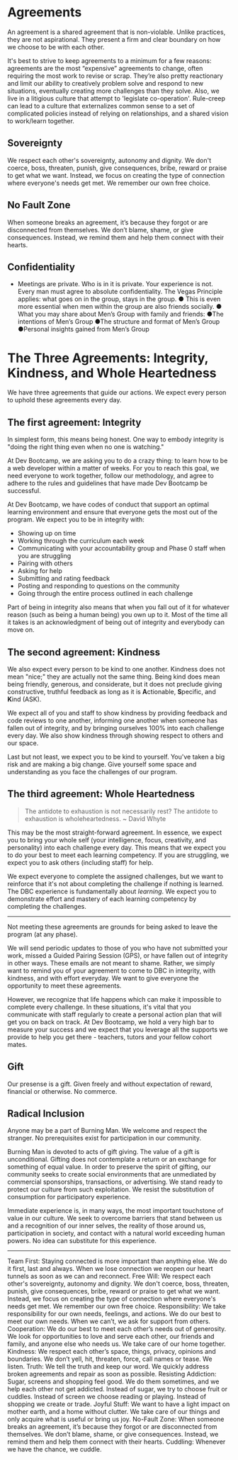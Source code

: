 
# Agreements

An agreement is a shared agreement that is non-violable. Unlike practices, they are not aspirational. They present a firm and clear boundary on how we choose to be with each other.

It's best to strive to keep agreements to a minimum for a few reasons: agreements are the most “expensive” agreements to change, often requiring the most work to revise or scrap. They’re also pretty reactionary and limit our ability to creatively problem solve and respond to new situations, eventually creating more challenges than they solve. Also, we live in a litigious culture that attempt to 'legislate co-operation'. Rule-creep can lead to a culture that externalizes common sense to a set of complicated policies instead of relying on relationships, and a shared vision to work/learn together.


## Sovereignty

We respect each other's sovereignty, autonomy and dignity. We don't coerce, boss, threaten, punish, give consequences, bribe, reward or praise to get what we want. Instead, we focus on creating the type of connection where everyone's needs get met. We remember our own free choice.

## No Fault Zone

When someone breaks an agreement, it’s because they forgot or are disconnected from themselves. We don’t blame, shame, or give consequences. Instead, we remind them and help them connect with their hearts.


## Confidentiality

- Meetings are private. Who is in it is private. Your experience is not. 
Every man must agree to absolute confidentiality. The Vegas Principle applies: what goes on in the group, stays in the group. 
● This is even more essential when men within the group are also friends socially. 
● What you may share about Men’s Group with family and friends: 
●The intentions of Men’s Group 
●The structure and format of Men’s Group 
●Personal insights gained from Men’s Group 



# The Three Agreements: Integrity, Kindness, and Whole Heartedness

We have three agreements that guide our actions. We expect every person to uphold these agreements every day.


## The first agreement: Integrity
In simplest form, this means being honest. One way to embody integrity is "doing the right thing even when no one is watching." 

At Dev Bootcamp, we are asking you to do a crazy thing: to learn how to be a web developer within a matter of weeks.  For you to reach this goal, we need everyone to work together, follow our methodology, and agree to adhere to the rules and guidelines that have made Dev Bootcamp be successful. 

At Dev Bootcamp, we have codes of conduct that support an optimal learning environment and ensure that everyone gets the most out of the program.  We expect you to be in integrity with:
- Showing up on time
- Working through the curriculum each week
- Communicating with your accountability group and Phase 0 staff when you are struggling
- Pairing with others
- Asking for help
- Submitting and rating feedback
- Posting and responding to questions on the community
- Going through the entire process outlined in each challenge

Part of being in integrity also means that when you fall out of it for whatever reason (such as being a human being) you own up to it.  Most of the time all it takes is an acknowledgment of being out of integrity and everybody can move on.

## The second agreement: Kindness
We also expect every person to be kind to one another. Kindness does not mean "nice;" they are actually not the same thing. Being kind does mean being friendly, generous, and considerate, but it does not preclude giving constructive, truthful feedback as long as it is <strong>A</strong>ctionable, <strong>S</strong>pecific, and <strong>K</strong>ind (ASK). 

We expect all of you and staff to show kindness by providing feedback and code reviews to one another, informing one another when someone has fallen out of integrity, and by bringing ourselves 100% into each challenge every day. We also show kindness through showing respect to others and our space. 

Last but not least, we expect you to be kind to yourself.  You've taken a big risk and are making a big change.  Give yourself some space and understanding as you face the challenges of our program. 

## The third agreement: Whole Heartedness

> The antidote to exhaustion is not necessarily rest? The antidote to exhaustion is wholeheartedness. ~ David Whyte

This may be the most straight-forward agreement. In essence, we expect you to bring your whole self (your intelligence, focus, creativity, and personality) into each challenge every day. This means that we expect you to do your best to meet each learning competency. If you are struggling, we expect you to ask others (including staff) for help.

We expect everyone to complete the assigned challenges, but we want to reinforce that it's not about completing the challenge if nothing is learned. The DBC experience is fundamentally about *learning*. We expect you to demonstrate effort and mastery of each learning competency by completing the challenges. 

***

Not meeting these agreements are grounds for being asked to leave the program (at any phase). 

We will send periodic updates to those of you who have not submitted your work, missed a Guided Pairing Session (GPS), or have fallen out of integrity in other ways. These emails are not meant to shame. Rather, we simply want to remind you of your agreement to come to DBC in integrity, with kindness, and with effort everyday. We want to give everyone the opportunity to meet these agreements. 

However, we recognize that life happens which can make it impossible to complete every challenge. In these situations, it's vital that you communicate with staff regularly to create a personal action plan that will get you on back on track.  At Dev Bootcamp, we hold a very high bar to measure your success and we expect that you leverage all the supports we provide to help you get there - teachers, tutors and your fellow cohort mates.

## Gift

Our presense is a gift. Given freely and without expectation of reward, financial or otherwise. No commerce. 

## Radical Inclusion

Anyone may be a part of Burning Man. We welcome and respect the stranger. No prerequisites exist for participation in our community.

Burning Man is devoted to acts of gift giving. The value of a gift is unconditional. Gifting does not contemplate a return or an exchange for something of equal value. In order to preserve the spirit of gifting, our community seeks to create social environments that are unmediated by commercial sponsorships, transactions, or advertising. We stand ready to protect our culture from such exploitation. We resist the substitution of consumption for participatory experience.


Immediate experience is, in many ways, the most important touchstone of value in our culture. We seek to overcome barriers that stand between us and a recognition of our inner selves, the reality of those around us, participation in society, and contact with a natural world exceeding human powers. No idea can substitute for this experience.




----

Team First: Staying connected is more important than anything else. We do it first, last and always. When we lose connection we reopen our heart tunnels as soon as we can and reconnect.
Free Will:  We respect each other's sovereignty, autonomy and dignity. We don't coerce, boss, threaten, punish, give consequences, bribe, reward or praise to get what we want. Instead, we focus on creating the type of connection where everyone's needs get met. We remember our own free choice. 
Responsibility: We take responsibility for our own needs, feelings, and actions. We do our best to meet our own needs. When we can’t, we ask for support from others. 
Cooperation: We do our best to meet each other’s needs out of generosity. We look for opportunities to love and serve each other, our friends and family, and anyone else who needs us. We take care of our home together.
Kindness: We respect each other’s space, things, privacy, opinions and boundaries. We don’t yell, hit, threaten, force, call names or tease. We listen.
Truth: We tell the truth and keep our word. We quickly address broken agreements and repair as soon as possible.
Resisting Addiction: Sugar, screens and shopping feel good. We do them sometimes, and we help each other not get addicted. Instead of sugar, we try to choose fruit or cuddles. Instead of screen we choose reading or playing. Instead of shopping we create or trade. 
Joyful Stuff: We want to have a light impact on mother earth, and a home without clutter. We take care of our things and only acquire what is useful or bring us joy.
No-Fault Zone: When someone breaks an agreement, it’s because they forgot or are disconnected from themselves. We don’t blame, shame, or give consequences. Instead, we remind them and help them connect with their hearts.
Cuddling: Whenever we have the chance, we cuddle. 
